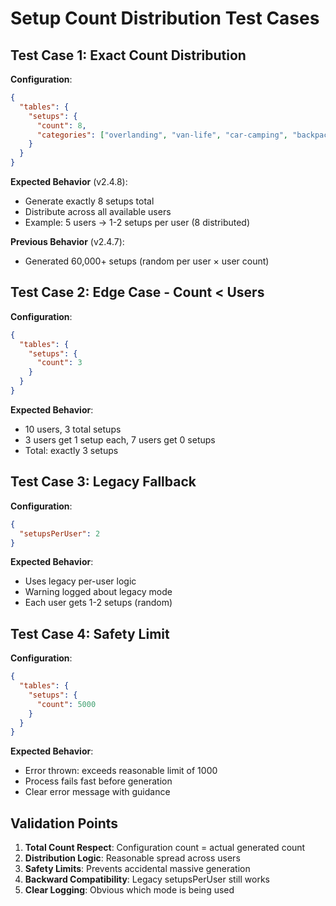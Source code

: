 # Setup Count Distribution Test Cases

## Test Case 1: Exact Count Distribution
**Configuration**:
```json
{
  "tables": {
    "setups": {
      "count": 8,
      "categories": ["overlanding", "van-life", "car-camping", "backpacking"]
    }
  }
}
```

**Expected Behavior** (v2.4.8):
- Generate exactly 8 setups total
- Distribute across all available users  
- Example: 5 users → 1-2 setups per user (8 distributed)

**Previous Behavior** (v2.4.7):
- Generated 60,000+ setups (random per user × user count)

## Test Case 2: Edge Case - Count < Users
**Configuration**:
```json
{
  "tables": {
    "setups": {
      "count": 3
    }
  }
}
```

**Expected Behavior**:
- 10 users, 3 total setups
- 3 users get 1 setup each, 7 users get 0 setups
- Total: exactly 3 setups

## Test Case 3: Legacy Fallback
**Configuration**:
```json
{
  "setupsPerUser": 2
}
```

**Expected Behavior**:
- Uses legacy per-user logic
- Warning logged about legacy mode
- Each user gets 1-2 setups (random)

## Test Case 4: Safety Limit
**Configuration**:
```json
{
  "tables": {
    "setups": {
      "count": 5000
    }
  }
}
```

**Expected Behavior**:
- Error thrown: exceeds reasonable limit of 1000
- Process fails fast before generation
- Clear error message with guidance

## Validation Points
1. **Total Count Respect**: Configuration count = actual generated count
2. **Distribution Logic**: Reasonable spread across users
3. **Safety Limits**: Prevents accidental massive generation
4. **Backward Compatibility**: Legacy setupsPerUser still works
5. **Clear Logging**: Obvious which mode is being used